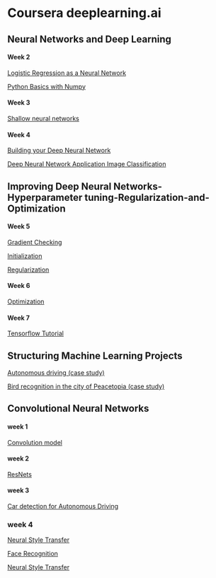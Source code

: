 
# Coursera deeplearning.ai 


##  Neural Networks and Deep Learning

#### Week 2
[Logistic Regression as a Neural Network](https://github.com/fountainhead-gq/Coursera_DeepLearning/blob/master/Neural%20Networks%20and%20Deep%20Learning/Week%202/Logistic%20Regression%20as%20a%20Neural%20Network/Logistic%20Regression%20with%20a%20Neural%20Network%20mindset%20v4.ipynb)

[Python Basics with Numpy](https://github.com/fountainhead-gq/Coursera_DeepLearning/blob/master/Neural%20Networks%20and%20Deep%20Learning/Week%202/Python%20Basics%20with%20Numpy/Python%20Basics%20With%20Numpy%20v3.ipynb)

#### Week 3
[Shallow neural networks](https://github.com/fountainhead-gq/Coursera_DeepLearning/blob/master/Neural%20Networks%20and%20Deep%20Learning/Week%203/Planar%20data%20classification%20with%20one%20hidden%20layer%20v4.ipynb)

#### Week 4
[Building your Deep Neural Network](https://github.com/fountainhead-gq/Coursera_DeepLearning/blob/master/Neural%20Networks%20and%20Deep%20Learning/Week%204/Building%20your%20Deep%20Neural%20Network%20-%20Step%20by%20Step/Building%20your%20Deep%20Neural%20Network%20-%20Step%20by%20Step%20v5.ipynb)

[Deep Neural Network Application Image Classification](https://github.com/fountainhead-gq/Coursera_DeepLearning/blob/master/Neural%20Networks%20and%20Deep%20Learning/Week%204/Deep%20Neural%20Network%20Application%20Image%20Classification/Deep%20Neural%20Network%20-%20Application%20v3.ipynb)


## Improving Deep Neural Networks-Hyperparameter tuning-Regularization-and-Optimization

#### Week 5
[Gradient Checking](https://github.com/fountainhead-gq/Coursera_DeepLearning/blob/master/Improving%20Deep%20Neural%20Networks%20Hyperparameter%20tuning%2C%20Regularization/Week%205/Gradient%20Checking/Gradient%2BChecking%2Bv1.ipynb)

[Initialization](https://github.com/fountainhead-gq/Coursera_DeepLearning/blob/master/Improving%20Deep%20Neural%20Networks%20Hyperparameter%20tuning%2C%20Regularization/Week%205/Initialization/Initialization.ipynb)

[Regularization](https://github.com/fountainhead-gq/Coursera_DeepLearning/blob/master/Improving%20Deep%20Neural%20Networks%20Hyperparameter%20tuning%2C%20Regularization/Week%205/Regularization/Regularization.ipynb)

####  Week 6 

[Optimization ](https://github.com/fountainhead-gq/Coursera_DeepLearning/blob/master/Improving%20Deep%20Neural%20Networks%20Hyperparameter%20tuning%2C%20Regularization/Week%206/Optimization%20methods.ipynb)

####  Week 7
[Tensorflow Tutorial](https://github.com/fountainhead-gq/Coursera_DeepLearning/blob/master/Improving%20Deep%20Neural%20Networks%20Hyperparameter%20tuning%2C%20Regularization/Week%207/Tensorflow%20Tutorial.ipynb)

## Structuring Machine Learning Projects

[Autonomous driving (case study)](https://github.com/fountainhead-gq/Coursera_DeepLearning/blob/master/Structuring%20Machine%20Learning%20Projects/Autonomous%20driving%20(case%20study).md)

[Bird recognition in the city of Peacetopia (case study)](https://github.com/fountainhead-gq/Coursera_DeepLearning/blob/master/Structuring%20Machine%20Learning%20Projects/Bird%20recognition%20in%20the%20city%20of%20Peacetopia%20(case%20study).md)


## Convolutional Neural Networks

#### week 1
[Convolution model](https://github.com/fountainhead-gq/Coursera_DeepLearning/blob/master/Convolutional%20Neural%20Networks/week1/Convolution%20model%20-%20Step%20by%20Step%20-%20v2.ipynb)

#### week 2

[ResNets](https://github.com/fountainhead-gq/Coursera_DeepLearning/blob/master/Convolutional%20Neural%20Networks/week2/ResNets/Residual%20Networks%20-%20v2.ipynb)

#### week 3

[Car detection for Autonomous Driving](https://github.com/fountainhead-gq/Coursera_DeepLearning/blob/master/Convolutional%20Neural%20Networks/week3/Car%20detection%20for%20Autonomous%20Driving/Autonomous%20driving%20application%20-%20Car%20detection%20-%20v3.ipynb)

### week 4

[Neural Style Transfer](https://github.com/fountainhead-gq/Coursera_DeepLearning/blob/master/Convolutional%20Neural%20Networks/week4/Neural%20Style%20Transfer/Art%20Generation%20with%20Neural%20Style%20Transfer%20-%20v2.ipynb)

[Face Recognition](https://github.com/fountainhead-gq/Coursera_DeepLearning/blob/master/Convolutional%20Neural%20Networks/week4/Face%20Recognition/Face%20Recognition%20for%20the%20Happy%20House%20-%20v3.ipynb)

[Neural Style Transfer](https://github.com/fountainhead-gq/Coursera_DeepLearning/blob/master/Convolutional%20Neural%20Networks/week4/Neural%20Style%20Transfer/Art%20Generation%20with%20Neural%20Style%20Transfer%20-%20v2.ipynb)